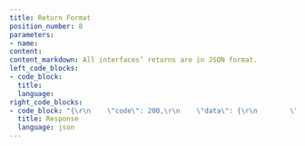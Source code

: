 ```yaml
---
title: Return Format
position_number: 8
parameters:
- name:
content:
content_markdown: All interfaces’ returns are in JSON format.
left_code_blocks:
- code_block:
  title:
  language:
right_code_blocks:
- code_block: "{\r\n    \"code\": 200,\r\n    \"data\": {\r\n        \"serverTime\": 1636612706739\r\n    },\r\n    \"info\": \"Success.\"\r\n}"
  title: Response
  language: json
---
```

